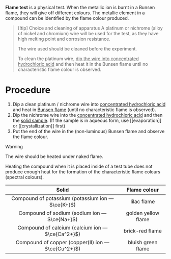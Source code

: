 **Flame test** is a <span class="hi-blue">physical test</span>. When the metallic ion is burnt in a Bunsen flame, they will give off different colours. The metallic element in a compound can be identified by the flame colour produced.

> [!tip] Choice and cleaning of apparatus
> A platinum or nichrome (alloy of nickel and chromium) wire will be used for the test, as they have <span class="hi-blue">high melting point and corrosion resistance</span>.
> 
> The wire used should be <span class="hi-green">cleaned before the experiment</span>.
> 
> To clean the platinum wire, <u>dip the wire into concentrated hydrochloric acid</u> and then heat it in the Bunsen flame until no characteristic flame colour is observed.

# Procedure
1. Dip a <span class="hi-blue">clean platinum / nichrome wire</span> into <u>concentrated hydrochloric acid</u> and heat in <u>Bunsen flame</u> (until no characteristic flame is observed).
2. Dip the nichrome wire into the <u>concentrated hydrochloric acid</u> and then the <u>solid sample</u>. (If the sample is in aqueous form, use [[evaporation]] or [[crystallization]] first)
3. Put the end of the wire in the (non-luminous) <span class="hi-blue">Bunsen flame</span> and observe the flame colour.

> [!warning]
> The wire should be <span class="hi-green">heated under naked flame</span>.
> 
> Heating the compound when it is placed inside of a test tube does not produce enough heat for the formation of the characteristic flame colours (spectral colours).

| Solid | Flame colour |
| :--: | :--: |
| Compound of potassium (potassium ion — $\ce{K+}$) | lilac flame |
| Compound of sodium (sodium ion — $\ce{Na+}$) | golden yellow flame |
| Compound of calcium (calcium ion — $\ce{Ca^2+}$) | brick-red flame |
| Compound of copper (copper(II) ion — $\ce{Cu^2+}$) | bluish green flame |
